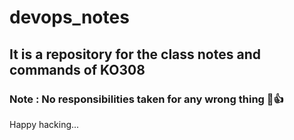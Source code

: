 # devops_notes
## It is a repository for the class notes and commands of KO308 

### Note : No responsibilities taken for any wrong thing 🙂👍
Happy hacking...
